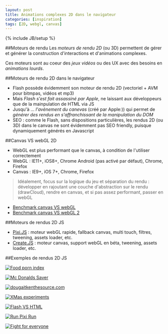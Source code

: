 ```yaml
---
layout: post
title: Animations complexes 2D dans le navigateur
categories: [inspiration]
tags: [2D, webgl, canvas]
---
```

{% include JB/setup %}

##Moteurs de rendu
Les _moteurs de rendu 2D_ (ou 3D) permettent de gérer et générer la construction d'interactions et d'animations complexes.

Ces moteurs sont au coeur des _jeux vidéos_ ou des UX avec des besoins en _animations lourds_.

##Moteurs de rendu 2D dans le navigateur
- Flash possède évidemment son moteur de rendu 2D (vectoriel + AVM pour bitmpas, vidéos et mp3)
- Mais _Flash s'est fait assassiné par Apple_, ne laissant aux développeurs que de la mainpulation de HTML via JS
- Jusqu'à ... _l'avènement du canevas_ (créé par Apple:)) qui permet de _générer des rendus en s'affranchissant de la manipulation du DOM_
- SEO : comme le Flash, sans dispositions particulières, les rendus 2D (ou 3D) dans le canvas ne sont évidemment pas SEO friendly, puisque dynamiquement générés en Javascript

##Canvas VS webGL 2D
- WebGL est plus performant que le canvas, à condition de l'utiliser correctement
- WebGL : IE11+, iOS8+, Chrome Android (pas activé par défaut), Chrome, Firefox
- Canvas : IE9+, iOS 7+, Chrome, Firefox

> Idéalement, focus sur la logique du jeu et séparation du rendu : développer en rajoutant une couche d'abstraction sur le rendu (drawCloud), rendre en canvas, et si pas assez performant, passer en webGL

- [Benchmark canvas VS webGL](https://www.scirra.com/blog/58/html5-2d-gaming-performance-analysis)
- [Benchmark canvas VS webGL 2](https://developer.tizen.org/dev-guide/2.2.1/org.tizen.web.appprogramming/html/guide/w3c_guide/graphics_guide/performance_comparison.htm)


##Moteurs de rendus 2D JS
- [Pixi.JS](http://www.pixijs.com) : moteur webGL rapide, fallback canvas, multi touch, filtres, tweening, assets loader, etc.
- [Create.JS](http://www.createjs.com) : moteur canvas, support webGL en béta, tweening, assets loader, etc.

##Exemples de rendus 2D JS

[![Food porn index](http://haveidols.com/grabs/Screen%20Shot%202014-06-18%20at%2017.58.00.png)](http://foodpornindex.com)

[![Mc Donalds Saver](http://haveidols.com/grabs/Screen%20Shot%202014-06-18%20at%2018.00.13.png)](http://www.mcdonalds.co.uk/ukhome/promotions/saver-2014.html)

[![dougaitkenthesource.com](http://haveidols.com/grabs/Screen%20Shot%202014-06-18%20at%2017.56.58.png)](http://dougaitkenthesource.com)

[![XMas experiments](http://haveidols.com/grabs/Screen%20Shot%202014-06-18%20at%2018.00.46.png)](http://christmasexperiments.com/2013/23)

[![Flash VS HTML](http://haveidols.com/grabs/Screen%20Shot%202014-06-18%20at%2018.01.37.png)](http://flashvhtml.com)

[![Run Pixi Run](http://haveidols.com/grabs/Screen%20Shot%202014-06-18%20at%2018.02.12.png)](http://www.goodboydigital.com/runpixierun)

[![Fight for everyone](http://haveidols.com/grabs/Screen%20Shot%202014-06-18%20at%2018.03.49.png)](http://www.theleisuresociety.co.uk/fightforeveryone)